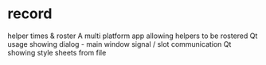 # record
helper times &amp; roster 
A multi platform app allowing helpers to be rostered
Qt usage showing dialog - main window signal / slot communication
Qt showing style sheets from file
